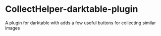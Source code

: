 # CollectHelper-darktable-plugin
A plugin for darktable with adds a few useful buttons for collecting similar images
